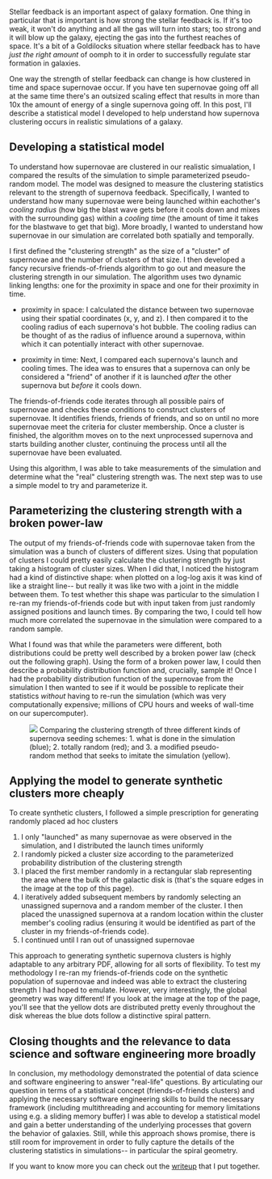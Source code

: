 Stellar feedback is an important aspect of galaxy formation.
One thing in particular that is important is how strong the stellar feedback is. 
If it's too weak, it won't do anything and all the gas will turn into stars; too strong and it will blow up the galaxy, ejecting the gas into the furthest reaches of space. 
It's a bit of a Goldilocks situation where stellar feedback has to have _just the right amount_ of oomph to it in order to successfully regulate star formation in galaxies. 

One way the strength of stellar feedback can change is how clustered in time and space supernovae occur. 
If you have ten supernovae going off all at the same time there's an outsized scaling effect that results in more than 10x the amount of energy of a single supernova going off.
In this post, I'll describe a statistical model I developed to help understand how supernova clustering occurs in realistic simulations of a galaxy.

## Developing a statistical model

To understand how supernovae are clustered in our realistic simualation, I compared the results of the simulation to simple parameterized pseudo-random model.
The model was designed to measure the clustering statistics relevant to the strength of supernova feedback.
Specifically, I wanted to understand how many supernovae were being launched within eachother's _cooling radius_ (how big the blast wave gets before it cools down and mixes with the surrounding gas) within a _cooling time_ (the amount of time it takes for the blastwave to get that big). 
More broadly, I wanted to understand how supernovae in our simulation are correlated both spatially and temporally.

I first defined the "clustering strength" as the size of a "cluster" of supernovae and the number of clusters of that size.
I then developed a fancy recursive friends-of-friends algorithm to go out and measure the clustering strength in our simulation. 
The algorithm uses two dynamic linking lengths: one for the proximity in space and one for their proximity in time.

* proximity in space: I calculated the distance between two supernovae using their spatial coordinates (x, y, and z).
I then compared it to the cooling radius of each supernova's hot bubble.
The cooling radius can be thought of as the radius of influence around a supernova, within which it can potentially interact with other supernovae.

* proximity in time: Next, I compared each supernova's launch and cooling times.
The idea was to ensures that a supernova can only be considered a "friend" of another if it is launched _after_ the other supernova but _before_ it cools down.

The friends-of-friends code iterates through all possible pairs of supernovae and checks these conditions to construct clusters of supernovae.
It identifies friends, friends of friends, and so on until no more supernovae meet the criteria for cluster membership.
Once a cluster is finished, the algorithm moves on to the next unprocessed supernova and starts building another cluster, continuing the process until all the supernovae have been evaluated.

Using this algorithm, I was able to take measurements of the simulation and determine what the "real" clustering strength was. 
The next step was to use a simple model to try and parameterize it.

## Parameterizing the clustering strength with a broken power-law

The output of my friends-of-friends code with supernovae taken from the simulation was a bunch of clusters of different sizes. 
Using that population of clusters I could pretty easily calculate the clustering strength by just taking a histogram of cluster sizes. 
When I did that, I noticed the histogram had a kind of distinctive shape: when plotted on a log-log axis it was kind of like a straight line-- but really it was like two with a joint in the middle between them. 
To test whether this shape was particular to the simulation I re-ran my friends-of-friends code but with input taken from just randomly assigned positions and launch times. 
By comparing the two, I could tell how much more correlated the supernovae in the simulation were compared to a random sample.

What I found was that while the parameters were different, both distributions could be pretty well described by a broken power law (check out the following graph).
Using the form of a broken power law, I could then describe a probability distribution function and, crucially, sample it!
Once I had the probability distribution function of the supernovae from the simulation I then wanted to see if it would be possible to replicate their statistics *without* having to re-run the simulation (which was very computationally expensive; millions of CPU hours and weeks of wall-time on our supercomputer).

<figure class="right-figure"> 
        <img src="images/clustering_graph.png"/> 
    <caption> 
        Comparing the clustering strength of three different kinds of supernova seeding schemes:
        1. what is done in the simulation (blue); 2. totally random (red); and 3. a modified pseudo-random method that seeks to imitate the simulation (yellow).
    </caption>
</figure>

## Applying the model to generate synthetic clusters more cheaply
To create synthetic clusters, I followed a simple prescription for generating randomly placed ad hoc clusters 
1. I only "launched" as many supernovae as were observed in the simulation, and I distributed the launch times uniformly
1. I randomly picked a cluster size according to the parameterized probability distribution of the clustering strength
1. I placed the first member randomly in a rectangular slab representing the area where the bulk of the galactic disk is (that's the square edges in the image at the top of this page).
1. I iteratively added subsequent members by randomly selecting an unassigned supernova and a random member of the cluster. 
I then placed the unassigned supernova at a random location within the cluster member's cooling radius (ensuring it would be identified as part of the cluster in my friends-of-friends code).
1. I continued until I ran out of unassigned supernovae

This approach to generating synthetic supernova clusters is highly adaptable to any arbitrary PDF, allowing for all sorts of flexibility.
To test my methodology I re-ran my friends-of-friends code on the synthetic population of supernovae and indeed was able to extract the clustering strength I had hoped to emulate. 
However, very interestingly, the global geometry was way different!
If you look at the image at the top of the page, you'll see that the yellow dots are distributed pretty evenly throughout the disk whereas the blue dots follow a distinctive spiral pattern.

## Closing thoughts and the relevance to data science and software engineering more broadly

In conclusion, my methodology demonstrated the potential of data science and software engineering to answer "real-life" questions.
By articulating our question in terms of a statistical concept (friends-of-friends clusters) and applying the necessary software engineering skills to build the necessary framework (including multithreading and accounting for memory limitations using e.g. a sliding memory buffer) I was able to develop a statistical model and gain a better understanding of the underlying processes that govern the behavior of galaxies.
Still, while this approach shows promise, there is still room for improvement in order to fully capture the details of the clustering statistics in simulations-- in particular the spiral geometry.

If you want to know more you can check out the <a href="media/clustering_writeup.pdf" target="_blank"> writeup</a> that I put together.